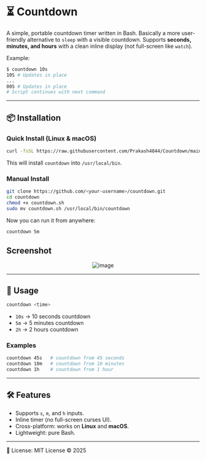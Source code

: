 # ⏳ Countdown

A simple, portable countdown timer written in Bash. Basically a more user-friendly alternative to `sleep` with a visible countdown.
Supports **seconds, minutes, and hours** with a clean inline display (not full-screen like `watch`).

Example:

```bash
$ countdown 10s
10S # Updates in place
...
00S # Updates in place
# Script continues with next command
````

---

## 📦 Installation

### Quick Install (Linux & macOS)

```bash
curl -fsSL https://raw.githubusercontent.com/Prakash4844/Countdown/main/install.sh | bash
```

This will install `countdown` into `/usr/local/bin`.

### Manual Install

```bash
git clone https://github.com/<your-username>/countdown.git
cd countdown
chmod +x countdown.sh
sudo mv countdown.sh /usr/local/bin/countdown
```

Now you can run it from anywhere:

```bash
countdown 5m
```

## Screenshot

<p align="center">
 <img width="" height="" alt="image" src="https://github.com/user-attachments/assets/264b927d-1b67-4f24-beb3-53072a970184" />
</p>

---

## 🚀 Usage

```bash
countdown <time>
```

* `10s` → 10 seconds countdown
* `5m`  → 5 minutes countdown
* `2h`  → 2 hours countdown

### Examples

```bash
countdown 45s   # countdown from 45 seconds
countdown 10m   # countdown from 10 minutes
countdown 1h    # countdown from 1 hour
```

---

## 🛠 Features

* Supports `s`, `m`, and `h` inputs.
* Inline timer (no full-screen curses UI).
* Cross-platform: works on **Linux** and **macOS**.
* Lightweight: pure Bash.

---

📜 License: MIT License © 2025

